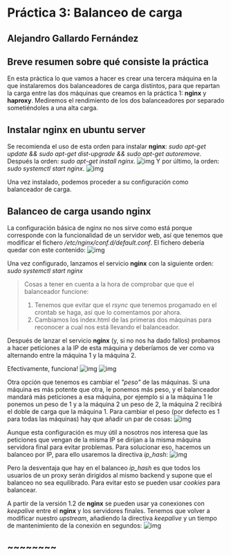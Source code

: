 # Práctica 3: Balanceo de carga

## Alejandro Gallardo Fernández

## Breve resumen sobre qué consiste la práctica
En esta práctica lo que vamos a hacer es crear una tercera máquina en la que instalaremos dos balanceadores de 
carga distintos, para que repartan la carga entre las dos máquinas que creamos en la práctica 1: **nginx** y 
**haproxy**. Mediremos el rendimiento de los dos balanceadores por separado 
sometiéndoles a una alta carga.

## Instalar **nginx** en ubuntu server
Se recomienda el uso de esta orden para instalar **nginx**: *sudo apt-get update && sudo apt-get dist-upgrade && 
sudo apt-get autoremove*.
Después la orden: *sudo apt-get install nginx*.
![img](https://github.com/Taunerify/SWAP-2018/blob/master/Practicas/p3/img/install%20nginx.png)
Y por último, la orden: *sudo systemctl start nginx*.
![img](https://github.com/Taunerify/SWAP-2018/blob/master/Practicas/p3/img/start%20nginx.png) 

Una vez instalado, podemos proceder a su configuración como balanceador de carga.

## Balanceo de carga usando nginx
La configuración básica de nginx no nos sirve como está porque corresponde con la 
funcionalidad de un servidor web, así que tenemos que modificar el fichero 
*/etc/nginx/conf.d/default.conf*. El fichero debería quedar con este contenido:
![img](https://github.com/Taunerify/SWAP-2018/blob/master/Practicas/p3/img/configuracion%20nginx.png)

Una vez configurado, lanzamos el servicio **nginx** con la siguiente orden: *sudo systemctl start nginx*

> Cosas a tener en cuenta a la hora de comprobar que que el balanceador funcione:
> 1. Tenemos que evitar que el *rsync* que tenemos progamado en el crontab se haga, así que lo comentamos por 
ahora.
> 2. Cambiamos los index.html de las primeras dos máquinas para reconocer a cual nos está llevando el 
balanceador.

Después de lanzar el servicio **nginx** (y, si no nos ha dado fallos) probamos a hacer peticiones a la IP de 
esta máquina y deberíamos de ver como va alternando entre la máquina 1 y la máquina 2.

Efectivamente, funciona!
![img](https://github.com/Taunerify/SWAP-2018/blob/master/Practicas/p3/img/m1.png)
![img](https://github.com/Taunerify/SWAP-2018/blob/master/Practicas/p3/img/m2.png)

Otra opción que tenemos es cambiar el *"peso"* de las máquinas. Si una 
máquina es más potente que otra, le ponemos más peso, y el balanceador 
mandará más peticiones a esa máquina, por ejemplo si a la máquina 1 le 
ponemos un peso de 1 y a la máquina 2 un peso de 2, la máquina 2 recibirá 
el doble de carga que la máquina 1. Para cambiar el peso (por defecto es 1 
para todas las máquinas) hay que añadir un par de cosas:
![img](https://github.com/Taunerify/SWAP-2018/blob/master/Practicas/p3/img/pesos.png)

Aunque esta configuración es muy útil a nosotros nos interesa que las 
peticiones que vengan de la misma IP se dirijan a la misma máquina servidora 
final para evitar problemas. Para solucionar eso, hacemos un balanceo por IP, 
para ello usaremos la directiva *ip_hash*:
![img](https://github.com/Taunerify/SWAP-2018/blob/master/Practicas/p3/img/ip_hash.png)

Pero la desventaja que hay en el balanceo *ip_hash* es que todos los usuarios 
de un proxy serán dirigidos al mismo backend y supone que el balanceo no sea 
equilibrado. Para evitar esto se pueden usar *cookies* para balancear.

A partir de la versión 1.2 de **nginx** se pueden usar ya conexiones con 
*keepalive* entre el **nginx** y los servidores finales. Tenemos que volver a 
modificar nuestro *upstream*, añadiendo la directiva *keepalive* y un tiempo de 
mantenimiento de la conexión en segundos:
![img](https://github.com/Taunerify/SWAP-2018/blob/master/Practicas/p3/img/keepalive.png)


## ~~~~~~~~
